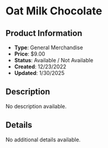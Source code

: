 # Oat Milk Chocolate

## Product Information
- **Type**: General Merchandise
- **Price**: $9.00
- **Status**: Available / Not Available
- **Created**: 12/23/2022
- **Updated**: 1/30/2025

## Description
No description available.



## Details
No additional details available.
